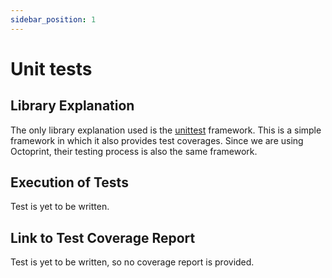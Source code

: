 ```yaml
---
sidebar_position: 1
---
```

# Unit tests

## Library Explanation

The only library explanation used is the [unittest](https://docs.python.org/3/library/unittest.html) framework. This is a simple framework in which it also
provides test coverages. Since we are using Octoprint, their testing process is also the same framework.

## Execution of Tests

Test is yet to be written.

## Link to Test Coverage Report

Test is yet to be written, so no coverage report is provided.

